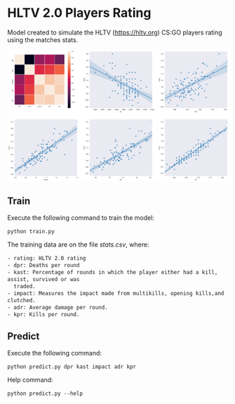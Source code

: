 # HLTV 2.0 Players Rating

Model created to simulate the HLTV (https://hltv.org) CS:GO players rating using the matches stats.

![Plots](images/plots.png)

## Train

Execute the following command to train the model:

    python train.py 

The training data are on the file *stats.csv*, where:

    - rating: HLTV 2.0 rating     
    - dpr: Deaths per round
    - kast: Percentage of rounds in which the player either had a kill, assist, survived or was
      traded.
    - impact: Measures the impact made from multikills, opening kills,and clutched.
    - adr: Average damage per round. 
    - kpr: Kills per round.

## Predict

Execute the following command:

    python predict.py dpr kast impact adr kpr

Help command:

    python predict.py --help
